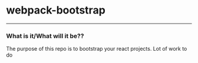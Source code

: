 # webpack-bootstrap

---

### What is it/What will it be??

The purpose of this repo is to bootstrap your react projects.
Lot of work to do

